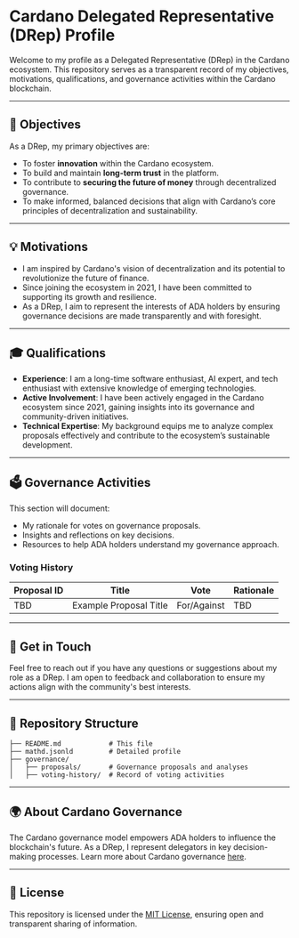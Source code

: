 # Cardano Delegated Representative (DRep) Profile

Welcome to my profile as a Delegated Representative (DRep) in the Cardano ecosystem. This repository serves as a transparent record of my objectives, motivations, qualifications, and governance activities within the Cardano blockchain.

---

## 📌 **Objectives**
As a DRep, my primary objectives are:
- To foster **innovation** within the Cardano ecosystem.
- To build and maintain **long-term trust** in the platform.
- To contribute to **securing the future of money** through decentralized governance.
- To make informed, balanced decisions that align with Cardano’s core principles of decentralization and sustainability.

---

## 💡 **Motivations**
- I am inspired by Cardano's vision of decentralization and its potential to revolutionize the future of finance.
- Since joining the ecosystem in 2021, I have been committed to supporting its growth and resilience.
- As a DRep, I aim to represent the interests of ADA holders by ensuring governance decisions are made transparently and with foresight.

---

## 🎓 **Qualifications**
- **Experience**: I am a long-time software enthusiast, AI expert, and tech enthusiast with extensive knowledge of emerging technologies.
- **Active Involvement**: I have been actively engaged in the Cardano ecosystem since 2021, gaining insights into its governance and community-driven initiatives.
- **Technical Expertise**: My background equips me to analyze complex proposals effectively and contribute to the ecosystem’s sustainable development.

---

## 🗳️ **Governance Activities**
This section will document:
- My rationale for votes on governance proposals.
- Insights and reflections on key decisions.
- Resources to help ADA holders understand my governance approach.

### Voting History
| **Proposal ID** | **Title**                          | **Vote**     | **Rationale**       |
|------------------|------------------------------------|--------------|---------------------|
| TBD              | Example Proposal Title            | For/Against  | TBD                |

---

## 🤝 **Get in Touch**
Feel free to reach out if you have any questions or suggestions about my role as a DRep. I am open to feedback and collaboration to ensure my actions align with the community's best interests.

---

## 📂 **Repository Structure**
```
├── README.md            # This file
├── mathd.jsonld         # Detailed profile
├── governance/
│   ├── proposals/       # Governance proposals and analyses
│   ├── voting-history/  # Record of voting activities
```

---

## 🌍 **About Cardano Governance**
The Cardano governance model empowers ADA holders to influence the blockchain's future. As a DRep, I represent delegators in key decision-making processes. Learn more about Cardano governance [here](https://developers.cardano.org/docs/governance/).

---

## 📜 **License**
This repository is licensed under the [MIT License](LICENSE), ensuring open and transparent sharing of information.

